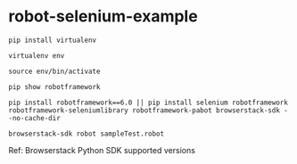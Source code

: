 # robot-selenium-example

```pip install virtualenv```

```virtualenv env```

```source env/bin/activate```
        
```pip show robotframework```

```pip install robotframework==6.0 || pip install selenium robotframework robotframework-seleniumlibrary robotframework-pabot browserstack-sdk --no-cache-dir```

```browserstack-sdk robot sampleTest.robot```


Ref: Browserstack Python SDK supported versions
